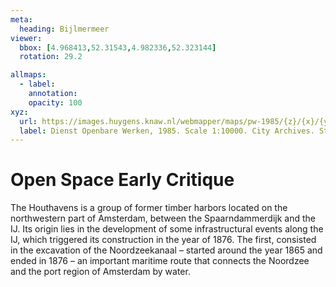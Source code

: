 ```yaml
---
meta:
  heading: Bijlmermeer
viewer:
  bbox: [4.968413,52.31543,4.982336,52.323144]
  rotation: 29.2

allmaps:
  - label:  
    annotation: 
    opacity: 100
xyz:
  url: https://images.huygens.knaw.nl/webmapper/maps/pw-1985/{z}/{x}/{y}.png
  label: Dienst Openbare Werken, 1985. Scale 1:10000. City Archives. Stadsarchief Amsterdam.
---
```

# Open Space Early Critique
The Houthavens is a group of former timber harbors located on the northwestern part of Amsterdam, between the Spaarndammerdijk and the IJ. Its origin lies in the development of some infrastructural events along the IJ, which triggered its construction in the year of 1876. The first, consisted in the excavation of the Noordzeekanaal – started around the year 1865 and ended in 1876 – an important maritime route that connects the Noordzee and the port region of Amsterdam by water. 

